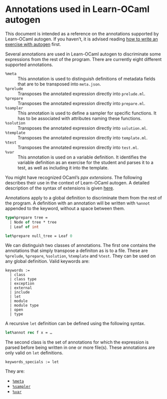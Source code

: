 # Annotations used in Learn-OCaml autogen

This document is intended as a reference on the annotations supported by
Learn-OCaml autogen. If you haven’t, it is advised reading [how to write an
exercise with autogen](how-to-write-an-exercise-with-autogen.md) first.

Several annotations are used in Learn-OCaml autogen to discriminate some
expressions from the rest of the program. There are currently eight different
supported annotations.

<dl>
  <dt><code>%meta</code></dt>
  <dd>This annotation is used to distinguish definitions of metadata fields
  that are to be transposed into <code>meta.json</code>.</dd>

  <dt><code>%prelude</code></dt>
  <dd>Transposes the annotated expression directly into
  <code>prelude.ml</code>.</dd>

  <dt><code>%prepare</code></dt>
  <dd>Transposes the annotated expression directly into
  <code>prepare.ml</code>.</dd>

  <dt><code>%sampler</code></dt>
  <dd>This annotation is used to define a sampler for specific functions. It
  has to be associated with attributes naming these functions.</dd>

  <dt><code>%solution</code></dt>
  <dd>Transposes the annotated expression directly into
  <code>solution.ml</code>.</dd>

  <dt><code>%template</code></dt>
  <dd>Transposes the annotated expression directly into
  <code>template.ml</code>.</dd>

  <dt><code>%test</code></dt>
  <dd>Transposes the annotated expression directly into
  <code>test.ml</code>.</dd>

  <dt><code>%var</code></dt>
  <dd>This annotation is used on a variable definition. It identifies the
  variable definition as an exercise for the student and parses it to a test,
  as well as including it into the template.</dd>
</dl>

You might have recognized OCaml’s *ppx extensions*. The following describes
their use in the context of Learn-OCaml autogen. A detailed description of the
syntax of extensions is given
[here](https://caml.inria.fr/pub/docs/manual-ocaml/extn.html#sec262).

Annotations apply to a global definition to discriminate them from the rest of
the program. A definition with an annotation will be written with `%annot`
appended to the keyword, without a space between them.
```ocaml
type%prepare tree =
  | Node of tree * tree
  | Leaf of int

let%prepare null_tree = Leaf 0
```

We can distinguish two classes of annotations. The first one contains the
annotations that simply transpose a definiton as is to a file. These are
`%prelude`, `%prepare`, `%solution`, `%template` and `%test`. They can be used
on any global definition. Valid keywords are:
```
keywords :=
  | class
  | class type
  | exception
  | external
  | include
  | let
  | module
  | module type
  | open
  | type
```
A recursive `let` definition can be defined using the following syntax.
```ocaml
let%annot rec f x = …
```

The second class is the set of annotations for which the expression is parsed
before being written in one or more file(s). These annotations are only valid
on `let` definitions.
```
keywords_specials := let
```
They are:
- [`%meta`](how-to-write-an-exercise-with-autogen.md#metadata)
- [`%sampler`](how-to-define-samplers.md#samplers-attached-to-one-function)
- [`%var`](advanced-features.md#testing-a-variable)
